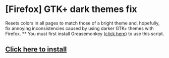 # [Firefox] GTK+ dark themes fix
Resets colors in all pages to match those of a bright theme and, hopefully, fix annoying inconsistencies caused by using darker GTK+ themes with Firefox.
** You must first install Greasemonkey \([click here](https://addons.mozilla.org/en-us/firefox/addon/greasemonkey)\) to use this script.

## [Click here to install](https://raw.githubusercontent.com/darkalemanbr/userscripts/master/firefox-gtk-dark-themes-fix/script.user.js)
